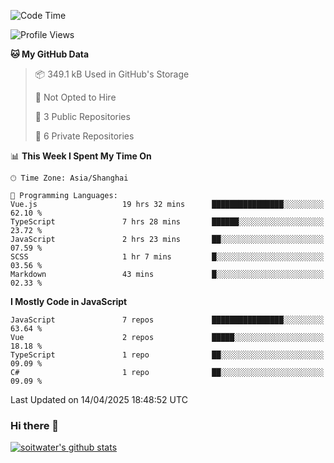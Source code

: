 <!--START_SECTION:waka-->
![Code Time](http://img.shields.io/badge/Code%20Time-4%2C880%20hrs%2027%20mins-blue)

![Profile Views](http://img.shields.io/badge/Profile%20Views-0-blue)

**🐱 My GitHub Data** 

> 📦 349.1 kB Used in GitHub's Storage 
 > 
> 🚫 Not Opted to Hire
 > 
> 📜 3 Public Repositories 
 > 
> 🔑 6 Private Repositories 
 > 
📊 **This Week I Spent My Time On** 

```text
🕑︎ Time Zone: Asia/Shanghai

💬 Programming Languages: 
Vue.js                   19 hrs 32 mins      ████████████████░░░░░░░░░   62.10 % 
TypeScript               7 hrs 28 mins       ██████░░░░░░░░░░░░░░░░░░░   23.72 % 
JavaScript               2 hrs 23 mins       ██░░░░░░░░░░░░░░░░░░░░░░░   07.59 % 
SCSS                     1 hr 7 mins         █░░░░░░░░░░░░░░░░░░░░░░░░   03.56 % 
Markdown                 43 mins             █░░░░░░░░░░░░░░░░░░░░░░░░   02.33 % 
```

**I Mostly Code in JavaScript** 

```text
JavaScript               7 repos             ████████████████░░░░░░░░░   63.64 % 
Vue                      2 repos             █████░░░░░░░░░░░░░░░░░░░░   18.18 % 
TypeScript               1 repo              ██░░░░░░░░░░░░░░░░░░░░░░░   09.09 % 
C#                       1 repo              ██░░░░░░░░░░░░░░░░░░░░░░░   09.09 % 
```




 Last Updated on 14/04/2025 18:48:52 UTC
<!--END_SECTION:waka-->

### Hi there 👋
[![soitwater's github stats](https://github-readme-stats.vercel.app/api?username=soitwater)](https://github.com/soitwater/github-readme-stats)
